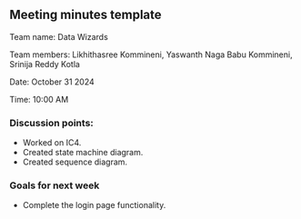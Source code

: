 ## Meeting minutes template

Team name: Data Wizards

Team members: Likhithasree Kommineni, Yaswanth Naga Babu Kommineni, Srinija Reddy Kotla 

Date: October 31 2024

Time: 10:00 AM

### Discussion points: 

* Worked on IC4.
* Created state machine diagram.
* Created sequence diagram.

### Goals for next week

* Complete the login page functionality.

